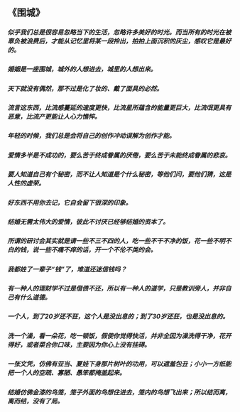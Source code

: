 ## 《围城》

##### 似乎我们总是很容易忽略当下的生活，忽略许多美好的时光。而当所有的时光在被辜负被浪费后，才能从记忆里将某一段拎出，拍拍上面沉积的灰尘，感叹它是最好的。
##### 婚姻是一座围城，城外的人想进去，城里的人想出来。
##### 天下就没有偶然，那不过是化了妆的、戴了面具的必然。
##### 流言这东西，比流感蔓延的速度更快，比流星所蕴含的能量更巨大，比流氓更具有恶意，比流产更能让人心力憔悴。
##### 年轻的时候，我们总是会将自己的创作冲动误解为创作才能。
##### 爱情多半是不成功的，要么苦于终成眷属的厌倦，要么苦于未能终成眷属的悲哀。
##### 要人知道自己有个秘密，而不让人知道是个什么秘密，等他们问，要他们猜，这是人性的虚荣。
##### 好东西不用你去记，它自会留下很深的印象。
##### 结婚无需太伟大的爱情，彼此不讨厌已经够结婚的资本了。
##### 所谓的研讨会其实就是请一些不三不四的人，吃一些不干不净的饭，花一些不明不白的钱，说一些不痛不痒的话，开一个不伦不类的会。
##### 我都姓了一辈子“钱”了，难道还迷信钱吗？
##### 有一种人的理财学不过是借债不还，所以有一种人的道学，只是教训旁人，并非自己有什么道德。
##### 一个人，到了20岁还不狂，这个人是没出息的；到了30岁还狂，也是没出息的。
##### 洗一个澡，看一朵花，吃一顿饭，假使你觉得快活，并非全因为澡洗得干净，花开得好，或者菜合你口味，主要因为你心上没有挂碍。
##### 一张文凭，仿佛有亚当、夏娃下身那片树叶的功用，可以遮羞包丑；小小一方纸能把一个人的空疏、寡陋、愚笨都掩盖起来。
##### 结婚仿佛金漆的鸟笼，笼子外面的鸟想住进去，笼内的鸟想飞出来；所以结而离，离而结，没有了局。
